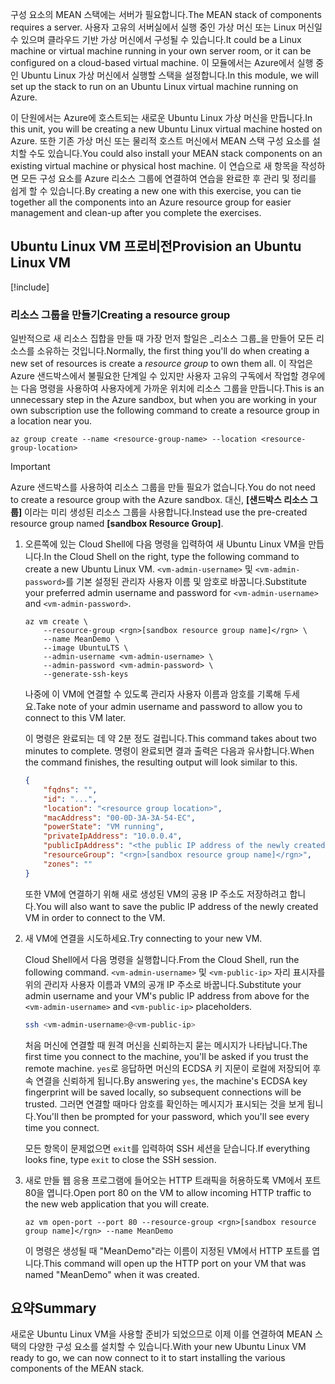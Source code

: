 <span data-ttu-id="becce-101">구성 요소의 MEAN 스택에는 서버가 필요합니다.</span><span class="sxs-lookup"><span data-stu-id="becce-101">The MEAN stack of components requires a server.</span></span> <span data-ttu-id="becce-102">사용자 고유의 서버실에서 실행 중인 가상 머신 또는 Linux 머신일 수 있으며 클라우드 기반 가상 머신에서 구성될 수 있습니다.</span><span class="sxs-lookup"><span data-stu-id="becce-102">It could be a Linux machine or virtual machine running in your own server room, or it can be configured on a cloud-based virtual machine.</span></span> <span data-ttu-id="becce-103">이 모듈에서는 Azure에서 실행 중인 Ubuntu Linux 가상 머신에서 실행할 스택을 설정합니다.</span><span class="sxs-lookup"><span data-stu-id="becce-103">In this module, we will set up the stack to run on an Ubuntu Linux virtual machine running on Azure.</span></span>

<span data-ttu-id="becce-104">이 단원에서는 Azure에 호스트되는 새로운 Ubuntu Linux 가상 머신을 만듭니다.</span><span class="sxs-lookup"><span data-stu-id="becce-104">In this unit, you will be creating a new Ubuntu Linux virtual machine hosted on Azure.</span></span> <span data-ttu-id="becce-105">또한 기존 가상 머신 또는 물리적 호스트 머신에서 MEAN 스택 구성 요소를 설치할 수도 있습니다.</span><span class="sxs-lookup"><span data-stu-id="becce-105">You could also install your MEAN stack components on an existing virtual machine or physical host machine.</span></span> <span data-ttu-id="becce-106">이 연습으로 새 항목을 작성하면 모든 구성 요소를 Azure 리소스 그룹에 연결하여 연습을 완료한 후 관리 및 정리를 쉽게 할 수 있습니다.</span><span class="sxs-lookup"><span data-stu-id="becce-106">By creating a new one with this exercise, you can tie together all the components into an Azure resource group for easier management and clean-up after you complete the exercises.</span></span>

## <a name="provision-an-ubuntu-linux-vm"></a><span data-ttu-id="becce-107">Ubuntu Linux VM 프로비전</span><span class="sxs-lookup"><span data-stu-id="becce-107">Provision an Ubuntu Linux VM</span></span>

[!include[](../../../includes/azure-sandbox-activate.md)]

### <a name="creating-a-resource-group"></a><span data-ttu-id="becce-108">리소스 그룹을 만들기</span><span class="sxs-lookup"><span data-stu-id="becce-108">Creating a resource group</span></span>

<span data-ttu-id="becce-109">일반적으로 새 리소스 집합을 만들 때 가장 먼저 할일은 _리소스 그룹_을 만들어 모든 리소스를 소유하는 것입니다.</span><span class="sxs-lookup"><span data-stu-id="becce-109">Normally, the first thing you'll do when creating a new set of resources is create a _resource group_ to own them all.</span></span> <span data-ttu-id="becce-110">이 작업은 Azure 샌드박스에서 불필요한 단계일 수 있지만 사용자 고유의 구독에서 작업할 경우에는 다음 명령을 사용하여 사용자에게 가까운 위치에 리소스 그룹을 만듭니다.</span><span class="sxs-lookup"><span data-stu-id="becce-110">This is an unnecessary step in the Azure sandbox, but when you are working in your own subscription use the following command to create a resource group in a location near you.</span></span>

```azurecli
az group create --name <resource-group-name> --location <resource-group-location>
```

> [!IMPORTANT]
> <span data-ttu-id="becce-111">Azure 샌드박스를 사용하여 리소스 그룹을 만들 필요가 없습니다.</span><span class="sxs-lookup"><span data-stu-id="becce-111">You do not need to create a resource group with the Azure sandbox.</span></span> <span data-ttu-id="becce-112">대신, **<rgn>[샌드박스 리소스 그룹]</rgn>** 이라는 미리 생성된 리소스 그룹을 사용합니다.</span><span class="sxs-lookup"><span data-stu-id="becce-112">Instead use the pre-created resource group named **<rgn>[sandbox Resource Group]</rgn>**.</span></span>

1. <span data-ttu-id="becce-113">오른쪽에 있는 Cloud Shell에 다음 명령을 입력하여 새 Ubuntu Linux VM을 만듭니다.</span><span class="sxs-lookup"><span data-stu-id="becce-113">In the Cloud Shell on the right, type the following command to create a new Ubuntu Linux VM.</span></span> <span data-ttu-id="becce-114">`<vm-admin-username>` 및 `<vm-admin-password>`를 기본 설정된 관리자 사용자 이름 및 암호로 바꿉니다.</span><span class="sxs-lookup"><span data-stu-id="becce-114">Substitute your preferred admin username and password for `<vm-admin-username>` and `<vm-admin-password>`.</span></span>

    ```azurecli
    az vm create \
        --resource-group <rgn>[sandbox resource group name]</rgn> \
        --name MeanDemo \
        --image UbuntuLTS \
        --admin-username <vm-admin-username> \
        --admin-password <vm-admin-password> \
        --generate-ssh-keys
    ```

    <span data-ttu-id="becce-115">나중에 이 VM에 연결할 수 있도록 관리자 사용자 이름과 암호를 기록해 두세요.</span><span class="sxs-lookup"><span data-stu-id="becce-115">Take note of your admin username and password to allow you to connect to this VM later.</span></span>

    <span data-ttu-id="becce-116">이 명령은 완료되는 데 약 2분 정도 걸립니다.</span><span class="sxs-lookup"><span data-stu-id="becce-116">This command takes about two minutes to complete.</span></span> <span data-ttu-id="becce-117">명령이 완료되면 결과 출력은 다음과 유사합니다.</span><span class="sxs-lookup"><span data-stu-id="becce-117">When the command finishes, the resulting output will look similar to this.</span></span>

    ```json
    {
        "fqdns": "",
        "id": "...",
        "location": "<resource group location>",
        "macAddress": "00-0D-3A-3A-54-EC",
        "powerState": "VM running",
        "privateIpAddress": "10.0.0.4",
        "publicIpAddress": "<the public IP address of the newly created machine>",
        "resourceGroup": "<rgn>[sandbox resource group name]</rgn>",
        "zones": ""
    }
    ```

    <span data-ttu-id="becce-118">또한 VM에 연결하기 위해 새로 생성된 VM의 공용 IP 주소도 저장하려고 합니다.</span><span class="sxs-lookup"><span data-stu-id="becce-118">You will also want to save the public IP address of the newly created VM in order to connect to the VM.</span></span>

1. <span data-ttu-id="becce-119">새 VM에 연결을 시도하세요.</span><span class="sxs-lookup"><span data-stu-id="becce-119">Try connecting to your new VM.</span></span>

    <span data-ttu-id="becce-120">Cloud Shell에서 다음 명령을 실행합니다.</span><span class="sxs-lookup"><span data-stu-id="becce-120">From the Cloud Shell, run the following command.</span></span> <span data-ttu-id="becce-121">`<vm-admin-username>` 및 `<vm-public-ip>` 자리 표시자를 위의 관리자 사용자 이름과 VM의 공개 IP 주소로 바꿉니다.</span><span class="sxs-lookup"><span data-stu-id="becce-121">Substitute your admin username and your VM's public IP address from above for the `<vm-admin-username>` and `<vm-public-ip>` placeholders.</span></span>

    ```bash
    ssh <vm-admin-username>@<vm-public-ip>
    ```

    <span data-ttu-id="becce-122">처음 머신에 연결할 때 원격 머신을 신뢰하는지 묻는 메시지가 나타납니다.</span><span class="sxs-lookup"><span data-stu-id="becce-122">The first time you connect to the machine, you'll be asked if you trust the remote machine.</span></span> <span data-ttu-id="becce-123">`yes`로 응답하면 머신의 ECDSA 키 지문이 로컬에 저장되어 후속 연결을 신뢰하게 됩니다.</span><span class="sxs-lookup"><span data-stu-id="becce-123">By answering `yes`, the machine's ECDSA key fingerprint will be saved locally, so subsequent connections will be trusted.</span></span> <span data-ttu-id="becce-124">그러면 연결할 때마다 암호를 확인하는 메시지가 표시되는 것을 보게 됩니다.</span><span class="sxs-lookup"><span data-stu-id="becce-124">You'll then be prompted for your password, which you'll see every time you connect.</span></span>

    <span data-ttu-id="becce-125">모든 항목이 문제없으면 `exit`를 입력하여 SSH 세션을 닫습니다.</span><span class="sxs-lookup"><span data-stu-id="becce-125">If everything looks fine, type `exit` to close the SSH session.</span></span>

1. <span data-ttu-id="becce-126">새로 만들 웹 응용 프로그램에 들어오는 HTTP 트래픽을 허용하도록 VM에서 포트 80을 엽니다.</span><span class="sxs-lookup"><span data-stu-id="becce-126">Open port 80 on the VM to allow incoming HTTP traffic to the new web application that you will create.</span></span>

    ```azurecli
    az vm open-port --port 80 --resource-group <rgn>[sandbox resource group name]</rgn> --name MeanDemo
    ```

    <span data-ttu-id="becce-127">이 명령은 생성될 때 "MeanDemo"라는 이름이 지정된 VM에서 HTTP 포트를 엽니다.</span><span class="sxs-lookup"><span data-stu-id="becce-127">This command will open up the HTTP port on your VM that was named "MeanDemo" when it was created.</span></span>

## <a name="summary"></a><span data-ttu-id="becce-128">요약</span><span class="sxs-lookup"><span data-stu-id="becce-128">Summary</span></span>

<span data-ttu-id="becce-129">새로운 Ubuntu Linux VM을 사용할 준비가 되었으므로 이제 이를 연결하여 MEAN 스택의 다양한 구성 요소를 설치할 수 있습니다.</span><span class="sxs-lookup"><span data-stu-id="becce-129">With your new Ubuntu Linux VM ready to go, we can now connect to it to start installing the various components of the MEAN stack.</span></span>